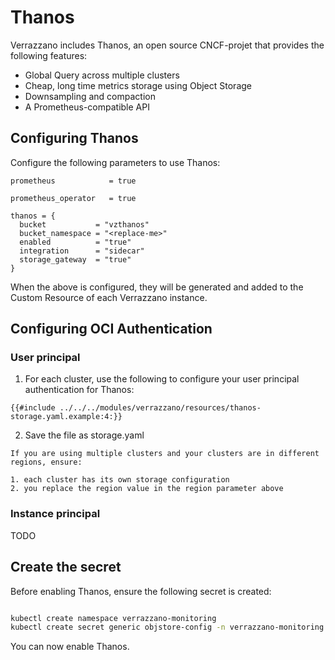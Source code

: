 # Thanos

Verrazzano includes Thanos, an open source CNCF-projet that provides the following features:

- Global Query across multiple clusters
- Cheap, long time metrics storage using Object Storage
- Downsampling and compaction
- A Prometheus-compatible API

## Configuring Thanos

Configure the following parameters to use Thanos:

``` yaml, editable
prometheus            = true

prometheus_operator   = true

thanos = {
  bucket           = "vzthanos"
  bucket_namespace = "<replace-me>" 
  enabled          = "true"
  integration      = "sidecar"
  storage_gateway  = "true"
}  
```

When the above is configured, they will be generated and added to the Custom Resource of each Verrazzano instance.

## Configuring OCI Authentication

### User principal

1. For each cluster, use the following to configure your user principal authentication for Thanos:

``` yaml, editable
{{#include ../../../modules/verrazzano/resources/thanos-storage.yaml.example:4:}}
```
2. Save the file as storage.yaml

```admonish important
If you are using multiple clusters and your clusters are in different regions, ensure:

1. each cluster has its own storage configuration
2. you replace the region value in the region parameter above
```

### Instance principal

TODO

## Create the secret

Before enabling Thanos, ensure the following secret is created:

``` bash

kubectl create namespace verrazzano-monitoring
kubectl create secret generic objstore-config -n verrazzano-monitoring --from-file=objstore.yml=storage.yaml
```

You can now enable Thanos.